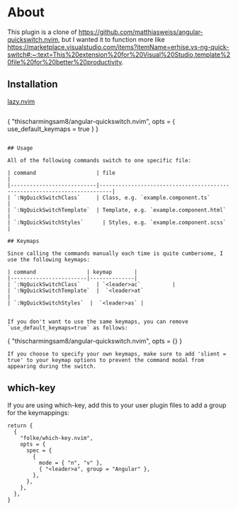 # About

This plugin is a clone of https://github.com/matthiasweiss/angular-quickswitch.nvim, but I wanted it to function more like https://marketplace.visualstudio.com/items?itemName=erhise.vs-ng-quick-switch#:~:text=This%20extension%20for%20Visual%20Studio,template%20file%20for%20better%20productivity.

## Installation

[lazy.nvim](https://github.com/folke/lazy.nvim)

```
```
{ "thischarmingsam8/angular-quickswitch.nvim", opts = { use_default_keymaps = true } }
```

## Usage

All of the following commands switch to one specific file:

| command                   | file                                                                     |
|---------------------------|--------------------------------------------------------------------------|
| `:NgQuickSwitchClass`     | Class, e.g. `example.component.ts`          |
| `:NgQuickSwitchTemplate`  | Template, e.g. `example.component.html`                             |
| `:NgQuickSwitchStyles`      | Styles, e.g. `example.component.scss` |

## Keymaps

Since calling the commands manually each time is quite cumbersome, I use the following keymaps:

| command                | keymap       |
|------------------------|--------------|
| `:NgQuickSwitchClass`     | `<leader>ac`          |
| `:NgQuickSwitchTemplate`  |  `<leader>at`                             |
| `:NgQuickSwitchStyles`  |  `<leader>as` |


If you don't want to use the same keymaps, you can remove `use_default_keymaps=true` as follows:
```
{ "thischarmingsam8/angular-quickswitch.nvim", opts = {} }
```
If you choose to specify your own keymaps, make sure to add 'slient = true' to your keymap options to prevent the command modal from appearing during the switch. 
```
## which-key

If you are using which-key, add this to your user plugin files to add a group for the keymappings:

```
return {
  {
    "folke/which-key.nvim",
    opts = {
      spec = {
        {
          mode = { "n", "v" },
          { "<leader>a", group = "Angular" },
        },
      },
    },
  },
}
```


